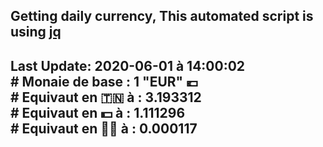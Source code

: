 ## Getting daily currency, This automated script is using [jq](https://stedolan.github.io/jq/)
## Last Update:  2020-06-01 à 14:00:02 </br># Monaie de base : 1 "EUR" 💶 </br> # Equivaut en 🇹🇳 à :  3.193312 </br> # Equivaut en 💵 à : 1.111296</br> # Equivaut en 🐱‍💻 à :  0.000117
